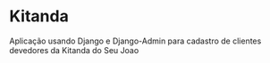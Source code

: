 # Kitanda

Aplicação usando Django e Django-Admin para cadastro de clientes devedores da Kitanda do Seu Joao